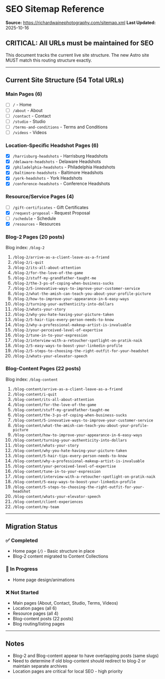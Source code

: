 # SEO Sitemap Reference
**Source:** https://richardwainephotography.com/sitemap.xml
**Last Updated:** 2025-10-16

## CRITICAL: All URLs must be maintained for SEO

This document tracks the current live site structure. The new Astro site MUST match this routing structure exactly.

---

## Current Site Structure (54 Total URLs)

### Main Pages (6)
- [ ] `/` - Home
- [ ] `/about` - About
- [ ] `/contact` - Contact
- [ ] `/studio` - Studio
- [ ] `/terms-and-conditions` - Terms and Conditions
- [ ] `/videos` - Videos

### Location-Specific Headshot Pages (6)
- [x] `/harrisburg-headshots` - Harrisburg Headshots
- [x] `/delaware-headshots` - Delaware Headshots
- [x] `/philadelphia-headshots` - Philadelphia Headshots
- [x] `/baltimore-headshots` - Baltimore Headshots
- [x] `/york-headshots` - York Headshots
- [x] `/conference-headshots` - Conference Headshots

### Resource/Service Pages (4)
- [ ] `/gift-certificates` - Gift Certificates
- [x] `/request-proposal` - Request Proposal
- [ ] `/schedule` - Schedule
- [x] `/resources` - Resources

### Blog-2 Pages (20 posts)
Blog index: `/blog-2`

1. `/blog-2/arrive-as-a-client-leave-as-a-friend`
2. `/blog-2/i-quit`
3. `/blog-2/its-all-about-attention`
4. `/blog-2/for-the-love-of-the-game`
5. `/blog-2/stuff-my-grandfather-taught-me`
6. `/blog-2/the-3-ps-of-coping-when-business-sucks`
7. `/blog-2/5-innovative-ways-to-improve-your-customer-service`
8. `/blog-2/what-the-amish-can-teach-you-about-your-profile-picture`
9. `/blog-2/how-to-improve-your-appearance-in-6-easy-ways`
10. `/blog-2/turning-your-authenticity-into-dollars`
11. `/blog-2/whats-your-story`
12. `/blog-2/why-you-hate-having-your-picture-taken`
13. `/blog-2/5-hair-tips-every-person-needs-to-know`
14. `/blog-2/why-a-professional-makeup-artist-is-invaluable`
15. `/blog-2/your-perceived-level-of-expertise`
16. `/blog-2/tune-in-to-your-expression`
17. `/blog-2/interview-with-a-retoucher-spotlight-on-pratik-naik`
18. `/blog-2/5-easy-ways-to-boost-your-linkedin-profile`
19. `/blog-2/5-steps-to-choosing-the-right-outfit-for-your-headshot`
20. `/blog-2/whats-your-elevator-speech`

### Blog-Content Pages (22 posts)
Blog index: `/blog-content`

1. `/blog-content/arrive-as-a-client-leave-as-a-friend`
2. `/blog-content/i-quit`
3. `/blog-content/its-all-about-attention`
4. `/blog-content/for-the-love-of-the-game`
5. `/blog-content/stuff-my-grandfather-taught-me`
6. `/blog-content/the-3-ps-of-coping-when-business-sucks`
7. `/blog-content/5-innovative-ways-to-improve-your-customer-service`
8. `/blog-content/what-the-amish-can-teach-you-about-your-profile-picture`
9. `/blog-content/how-to-improve-your-appearance-in-6-easy-ways`
10. `/blog-content/turning-your-authenticity-into-dollars`
11. `/blog-content/whats-your-story`
12. `/blog-content/why-you-hate-having-your-picture-taken`
13. `/blog-content/5-hair-tips-every-person-needs-to-know`
14. `/blog-content/why-a-professional-makeup-artist-is-invaluable`
15. `/blog-content/your-perceived-level-of-expertise`
16. `/blog-content/tune-in-to-your-expression`
17. `/blog-content/interview-with-a-retoucher-spotlight-on-pratik-naik`
18. `/blog-content/5-easy-ways-to-boost-your-linkedin-profile`
19. `/blog-content/5-steps-to-choosing-the-right-outfit-for-your-headshot`
20. `/blog-content/whats-your-elevator-speech`
21. `/blog-content/client-experiences`
22. `/blog-content/my-team`

---

## Migration Status

### ✅ Completed
- Home page (`/`) - Basic structure in place
- Blog-2 content migrated to Content Collections

### 🚧 In Progress
- Home page design/animations

### ❌ Not Started
- Main pages (About, Contact, Studio, Terms, Videos)
- Location pages (all 6)
- Resource pages (all 4)
- Blog-content posts (22 posts)
- Blog routing/listing pages

---

## Notes
- Blog-2 and Blog-content appear to have overlapping posts (same slugs)
- Need to determine if old blog-content should redirect to blog-2 or maintain separate archives
- Location pages are critical for local SEO - high priority
